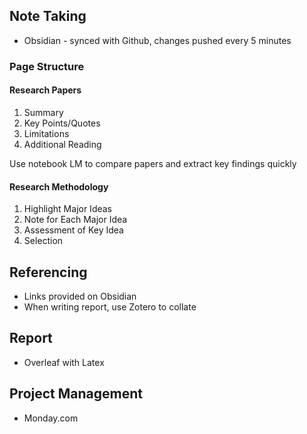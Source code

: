 ## Note Taking
- Obsidian - synced with Github, changes pushed every 5 minutes
### Page Structure
#### Research Papers
1. Summary
2. Key Points/Quotes
3. Limitations
4. Additional Reading

Use notebook LM to compare papers and extract key findings quickly
#### Research Methodology

1. Highlight Major Ideas
2. Note for Each Major Idea
3. Assessment of Key Idea
4. Selection
## Referencing
- Links provided on Obsidian
- When writing report, use Zotero to collate
## Report
- Overleaf with Latex
## Project Management
- Monday.com